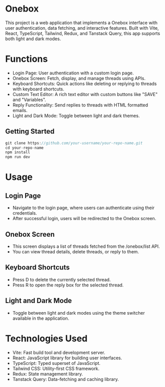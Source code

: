 # Onebox

This project is a web application that implements a Onebox interface with user authentication, data fetching, and interactive features. Built with Vite, React, TypeScript, Tailwind, Redux, and Tanstack Query, this app supports both light and dark modes.

# Functions

- Login Page: User authentication with a custom login page.
- Onebox Screen: Fetch, display, and manage threads using APIs.
- Keyboard Shortcuts: Quick actions like deleting or replying to threads with keyboard shortcuts.
- Custom Text Editor: A rich text editor with custom buttons like "SAVE" and "Variables".
- Reply Functionality: Send replies to threads with HTML formatted emails.
- Light and Dark Mode: Toggle between light and dark themes.

## Getting Started

```js
git clone https://github.com/your-username/your-repo-name.git
cd your-repo-name
npm install
npm run dev
```

# Usage

## Login Page

- Navigate to the login page, where users can authenticate using their credentials.
- After successful login, users will be redirected to the Onebox screen.

## Onebox Screen

- This screen displays a list of threads fetched from the /onebox/list API.
- You can view thread details, delete threads, or reply to them.

## Keyboard Shortcuts

- Press D to delete the currently selected thread.
- Press R to open the reply box for the selected thread.

## Light and Dark Mode

- Toggle between light and dark modes using the theme switcher available in the application.

# Technologies Used

- Vite: Fast build tool and development server.
- React: JavaScript library for building user interfaces.
- TypeScript: Typed superset of JavaScript.
- Tailwind CSS: Utility-first CSS framework.
- Redux: State management library.
- Tanstack Query: Data-fetching and caching library.
